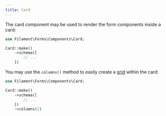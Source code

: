 ```yaml
---
title: Card
---
```


The card component may be used to render the form components inside a card:

```php
use Filament\Forms\Components\Card;

Card::make()
    ->schema([
        // ...
    ])
```

You may use the `columns()` method to easily create a [grid](grid) within the card:

```php
use Filament\Forms\Components\Card;

Card::make()
    ->schema([
        // ...
    ])
    ->columns(2)
```
